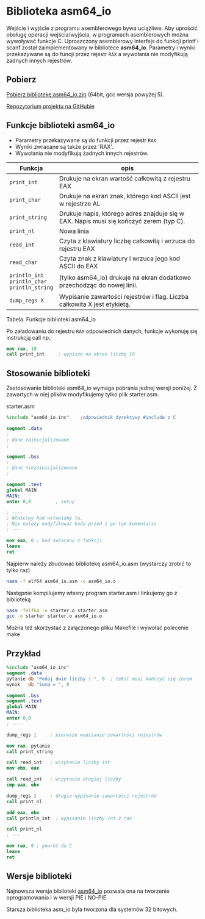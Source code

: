 # Biblioteka asm64_io

Wejście i wyjście z programu asemblerowego bywa uciążliwe.
Aby uprościć obsługę operacji wejścia/wyjścia, w programach asemblerowych można wywoływać funkcje C.
Uproszczony asemblerowy interfejs do funkcji printf i scanf został 
zaimplementowany w bibliotece **asm64_io**. Parametry i wyniki przekazywane są do funcji przez rejestr `RAX` a wywołania nie modyfikują żadnych innych rejestrów. 

## Pobierz

[Pobierz bibliotekę asm64_io.zip](asm64_io.zip) (64bit, gcc wersja powyżej 5).

[Repozytorium projektu na GitHubie](http://github.com/tomasz-kapela/asm64_io)

## Funkcje biblioteki asm64_io

*  Parametry przekazywane są do funkcji przez rejestr `RAX`. 
*  Wyniki zwracane są także przez 'RAX'.
*  Wywołania nie modyfikują żadnych innych rejestrów.

| Funkcja | opis |
|----     | ---- |
|`print_int` |	 Drukuje na ekran wartość całkowitą z rejestru EAX |
|`print_char` |	 Drukuje na ekran znak, którego kod ASCII jest w rejestrze AL|
|`print_string` |	 Drukuje napis, którego adres znajduje się w EAX. Napis musi się kończyć zerem (typ C).|
|`print_nl` |	 Nowa linia|
|`read_int` |	 Czyta z klawiatury liczbę całkowitą i wrzuca do rejestru EAX|
|`read_char` |	 Czyta znak z klawiatury i wrzuca jego kod ASCII do EAX |         
|`println_int` <br/> `println_char` <br/>`println_string` |	 (tylko asm64_io) drukuje na ekran dodatkowo przechodząc do nowej linii. |
|`dump_regs X` |	 Wypisanie zawartości rejestrów i flag. Liczba całkowita X jest etykietą.   |

Tabela. Funkcje biblioteki asm64_io

Po załadowaniu do rejestru `RAX` odpowiednich danych, 
funkcje wykonuję się instrukcją call np.:

```nasm
mov rax, 10
call print_int     ; wypisze na ekran liczbę 10
```

## Stosowanie biblioteki

Zastosowanie biblioteki asm64_io wymaga pobrania jednej wersji poniżej. Z zawartych w niej plików modyfikujemy tylko plik starter.asm.

starter.asm

```nasm 
%include "asm64_io.inc"    ;odpowiednik dyrektywy #include z C

segment .data
;
; dane zainicjalizowane
;

segment .bss
;
; dane niezainicjalizowane
;

segment .text
global MAIN
MAIN:
enter 0,0         ; setup 

; ----
; Właściwy kod wstawiamy tu. 
; Nie należy modyfikować kodu przed i po tym komentarzu
; ---

mov eax, 0 ; kod zwracany z funkcji
leave
ret
```

Najpierw należy zbudować bibliotekę asm64_io.asm (wystarczy zrobić to tylko raz)
```bash
nasm -f elf64 asm64_io.asm -o asm64_io.o
```

Następnie kompilujemy własny program starter.asm i linkujemy go z biblioteką
```bash
nasm -felf64 -o starter.o starter.asm
gcc -o starter starter.o asm64_io.o 
```

Można też skorzystać z załączonego pliku Makefile i wywołać polecenie make

## Przykład
```nasm
%include "asm64_io.inc"
segment .data
pytanie db "Podaj dwie liczby : ", 0  ; tekst musi kończyć się zerem
wynik   db "Suma = ", 0

segment .bss
segment .text
global MAIN
MAIN:
enter 0,0
; ----

dump_regs 1     ; pierwsze wypisanie zawartości rejestrów

mov rax, pytanie
call print_string

call read_int   ; wczytanie liczby int
mov ebx, eax

call read_int   ; wczytanie drugiej liczby
cmp eax, ebx

dump_regs 2     ; drugie wypisanie zawartości rejestrów
call print_nl

add eax, ebx
call println_int  ; wypisanie liczby int z rax

call print_nl
; ---

mov rax, 0 ; powrót do C
leave
ret
```

## Wersje biblioteki
Najnowsza wersja biblioteki [asm64_io](asm64_io.zip) pozwala ona na tworzenie oprogramowania i w wersji PIE i NO-PIE. 

Starsza biblioteka asm_io była tworzona dla systemów 32 bitowych.



